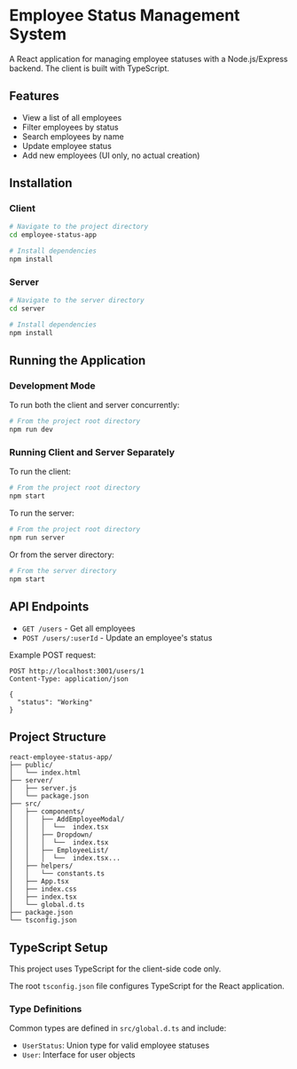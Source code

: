 # Employee Status Management System

A React application for managing employee statuses with a Node.js/Express backend. The client is built with TypeScript.

## Features

- View a list of all employees
- Filter employees by status
- Search employees by name
- Update employee status
- Add new employees (UI only, no actual creation)

## Installation

### Client

```bash
# Navigate to the project directory
cd employee-status-app

# Install dependencies
npm install
```

### Server

```bash
# Navigate to the server directory
cd server

# Install dependencies
npm install
```

## Running the Application

### Development Mode

To run both the client and server concurrently:

```bash
# From the project root directory
npm run dev
```

### Running Client and Server Separately

To run the client:

```bash
# From the project root directory
npm start
```

To run the server:

```bash
# From the project root directory
npm run server
```

Or from the server directory:

```bash
# From the server directory
npm start
```

## API Endpoints

- `GET /users` - Get all employees
- `POST /users/:userId` - Update an employee's status

Example POST request:
```
POST http://localhost:3001/users/1
Content-Type: application/json

{
  "status": "Working"
}
```

## Project Structure

```
react-employee-status-app/
├── public/
│   └── index.html
├── server/
│   ├── server.js
│   └── package.json
├── src/
│   ├── components/
│   │   ├── AddEmployeeModal/
│   │   │  └──  index.tsx
│   │   ├── Dropdown/
│   │   │  └──  index.tsx
│   │   ├── EmployeeList/
│   │   │  └──  index.tsx...
│   ├── helpers/
│   │   └── constants.ts
│   ├── App.tsx
│   ├── index.css
│   ├── index.tsx
│   └── global.d.ts
├── package.json
└── tsconfig.json
```

## TypeScript Setup

This project uses TypeScript for the client-side code only.

The root `tsconfig.json` file configures TypeScript for the React application.

### Type Definitions

Common types are defined in `src/global.d.ts` and include:

- `UserStatus`: Union type for valid employee statuses
- `User`: Interface for user objects

